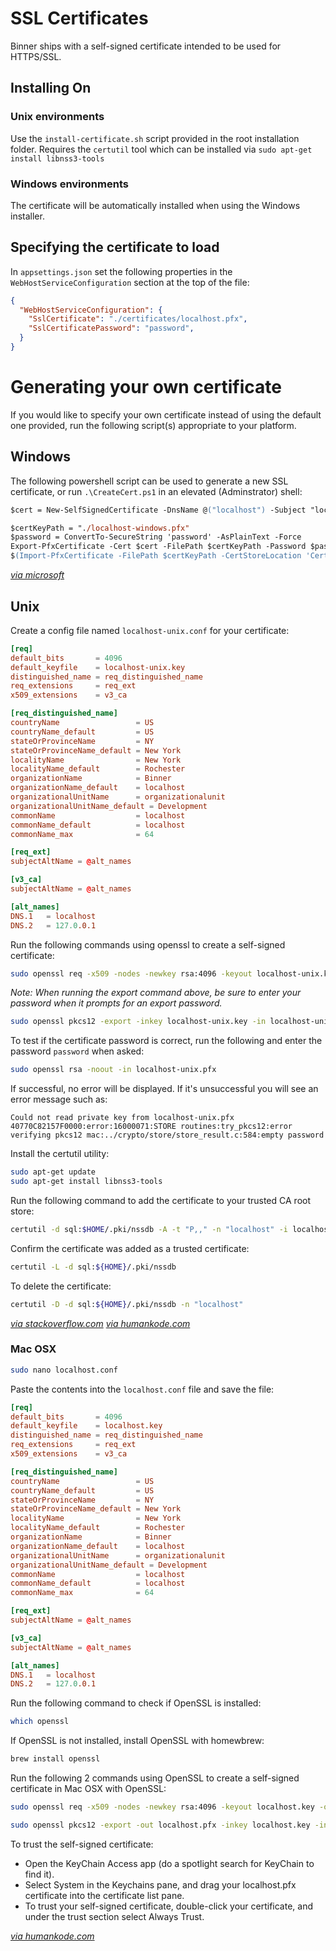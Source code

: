 # SSL Certificates

Binner ships with a self-signed certificate intended to be used for HTTPS/SSL.

## Installing On

### Unix environments

Use the `install-certificate.sh` script provided in the root installation folder. 
Requires the `certutil` tool which can be installed via `sudo apt-get install libnss3-tools`

### Windows environments

The certificate will be automatically installed when using the Windows installer.

## Specifying the certificate to load

In `appsettings.json` set the following properties in the `WebHostServiceConfiguration` section at the top of the file:

```json
{
  "WebHostServiceConfiguration": {
    "SslCertificate": "./certificates/localhost.pfx",
    "SslCertificatePassword": "password",
  }
}
```

# Generating your own certificate

If you would like to specify your own certificate instead of using the default one provided, run the following script(s) appropriate to your platform.

## Windows

The following powershell script can be used to generate a new SSL certificate, or run `.\CreateCert.ps1` in an elevated (Adminstrator) shell:

```ps
$cert = New-SelfSignedCertificate -DnsName @("localhost") -Subject "localhost" -FriendlyName "Binner HTTPS Certificate" -NotBefore (Get-Date) -NotAfter (Get-Date).AddYears(10) -KeyAlgorithm RSA -KeyLength 4096 -HashAlgorithm SHA256 -CertStoreLocation "cert:\LocalMachine\My"

$certKeyPath = "./localhost-windows.pfx"
$password = ConvertTo-SecureString 'password' -AsPlainText -Force
Export-PfxCertificate -Cert $cert -FilePath $certKeyPath -Password $password
$(Import-PfxCertificate -FilePath $certKeyPath -CertStoreLocation 'Cert:\LocalMachine\Root' -Password $password)
```
_[via microsoft](https://learn.microsoft.com/en-us/dotnet/core/additional-tools/self-signed-certificates-guide)_

## Unix

Create a config file named `localhost-unix.conf` for your certificate:

```conf
[req]
default_bits       = 4096
default_keyfile    = localhost-unix.key
distinguished_name = req_distinguished_name
req_extensions     = req_ext
x509_extensions    = v3_ca

[req_distinguished_name]
countryName                 = US
countryName_default         = US
stateOrProvinceName         = NY
stateOrProvinceName_default = New York
localityName                = New York
localityName_default        = Rochester
organizationName            = Binner
organizationName_default    = localhost
organizationalUnitName      = organizationalunit
organizationalUnitName_default = Development
commonName                  = localhost
commonName_default          = localhost
commonName_max              = 64

[req_ext]
subjectAltName = @alt_names

[v3_ca]
subjectAltName = @alt_names

[alt_names]
DNS.1   = localhost
DNS.2   = 127.0.0.1
```

Run the following commands using openssl to create a self-signed certificate:
```sh
sudo openssl req -x509 -nodes -newkey rsa:4096 -keyout localhost-unix.key -out localhost-unix.crt -sha256 -config localhost-unix.conf -passin "pass:password" -days 3650
```

*Note:* _When running the export command above, be sure to enter your password when it prompts for an export password._
```sh
sudo openssl pkcs12 -export -inkey localhost-unix.key -in localhost-unix.crt -out localhost-unix.pfx
```

To test if the certificate password is correct, run the following and enter the password `password` when asked:
```sh
sudo openssl rsa -noout -in localhost-unix.pfx
```

If successful, no error will be displayed. If it's unsuccessful you will see an error message such as:
```
Could not read private key from localhost-unix.pfx
40770C82157F0000:error:16000071:STORE routines:try_pkcs12:error verifying pkcs12 mac:../crypto/store/store_result.c:584:empty password
```

Install the certutil utility:
```sh
sudo apt-get update
sudo apt-get install libnss3-tools
```

Run the following command to add the certificate to your trusted CA root store:
```sh
certutil -d sql:$HOME/.pki/nssdb -A -t "P,," -n "localhost" -i localhost-unix.crt
```

Confirm the certificate was added as a trusted certificate:
```sh
certutil -L -d sql:${HOME}/.pki/nssdb
```

To delete the certificate:
```sh
certutil -D -d sql:${HOME}/.pki/nssdb -n "localhost"
```

_[via stackoverflow.com](https://stackoverflow.com/questions/10175812/how-to-generate-a-self-signed-ssl-certificate-using-openssl)_
_[via humankode.com](https://www.humankode.com/asp-net-core/develop-locally-with-https-self-signed-certificates-and-asp-net-core/)_

### Mac OSX

```sh
sudo nano localhost.conf
```

Paste the contents into the `localhost.conf` file and save the file:

```conf
[req]
default_bits       = 4096
default_keyfile    = localhost.key
distinguished_name = req_distinguished_name
req_extensions     = req_ext
x509_extensions    = v3_ca

[req_distinguished_name]
countryName                 = US
countryName_default         = US
stateOrProvinceName         = NY
stateOrProvinceName_default = New York
localityName                = New York
localityName_default        = Rochester
organizationName            = Binner
organizationName_default    = localhost
organizationalUnitName      = organizationalunit
organizationalUnitName_default = Development
commonName                  = localhost
commonName_default          = localhost
commonName_max              = 64

[req_ext]
subjectAltName = @alt_names

[v3_ca]
subjectAltName = @alt_names

[alt_names]
DNS.1   = localhost
DNS.2   = 127.0.0.1
```

Run the following command to check if OpenSSL is installed:
```sh
which openssl
```

If OpenSSL is not installed, install OpenSSL with homewbrew:
```sh
brew install openssl
```

Run the following 2 commands using OpenSSL to create a self-signed certificate in Mac OSX with OpenSSL:
```sh
sudo openssl req -x509 -nodes -newkey rsa:4096 -keyout localhost.key -out localhost.crt -config localhost.conf -passin pass:password -days 3650
```

```sh
sudo openssl pkcs12 -export -out localhost.pfx -inkey localhost.key -in localhost.crt
```

To trust the self-signed certificate:

- Open the KeyChain Access app (do a spotlight search for KeyChain to find it).
- Select System in the Keychains pane, and drag your localhost.pfx certificate into the certificate list pane.
- To trust your self-signed certificate, double-click your certificate, and under the trust section select Always Trust.

_[via humankode.com](https://www.humankode.com/asp-net-core/develop-locally-with-https-self-signed-certificates-and-asp-net-core/)_
